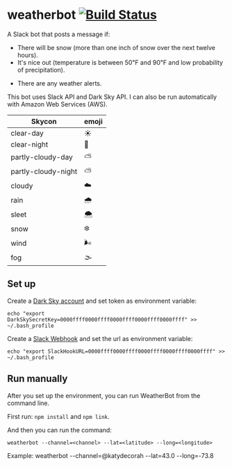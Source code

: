 # weatherbot [![Build Status](https://travis-ci.org/katydecorah/weatherbot.svg?branch=master)](https://travis-ci.org/katydecorah/weatherbot)

A Slack bot that posts a message if:

+ There will be snow (more than one inch of snow over the next twelve hours).
+ It's nice out (temperature is between 50℉ and 90℉ and low probability of precipitation).
* There are any weather alerts.

This bot uses Slack API and Dark Sky API. I can also be run automatically with Amazon Web Services (AWS).

Skycon | emoji
-------|-------
clear-day | ☀️
clear-night | 🌙
partly-cloudy-day | ⛅️
partly-cloudy-night | ⛅️
cloudy | ☁️
rain | 🌧
sleet | 🌨
snow | ❄️
wind | 🌬
fog | 🌫

## Set up

Create a [Dark Sky account](https://darksky.net/dev/) and set token as environment variable:

```
echo "export DarkSkySecretKey=0000ffff0000ffff0000ffff0000ffff0000ffff" >> ~/.bash_profile
```

Create a [Slack Webhook](https://api.slack.com/incoming-webhooks) and set the url as environment variable:

```
echo "export SlackHookURL=0000ffff0000ffff0000ffff0000ffff0000ffff" >> ~/.bash_profile
```

## Run manually

After you set up the environment, you can run WeatherBot from the command line.

First run: `npm install` and `npm link`.

And then you can run the command:

```
weatherbot --channel=<channel> --lat=<latitude> --long=<longitude>
```

Example: weatherbot --channel=@katydecorah --lat=43.0 --long=-73.8

